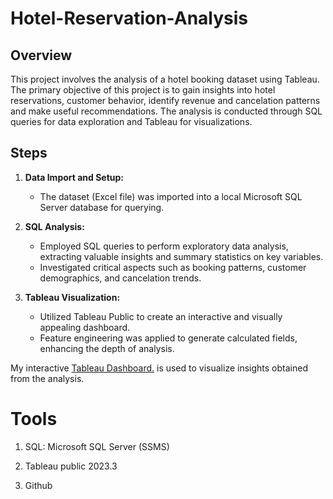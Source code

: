 # Hotel-Reservation-Analysis 

## Overview
This project involves the analysis of a hotel booking dataset using Tableau. The primary objective of this project is to gain insights into hotel reservations, customer behavior, identify revenue and cancelation patterns and make useful recommendations. The analysis is conducted through SQL queries for data exploration and Tableau for visualizations.

## Steps
1. **Data Import and Setup:**
   - The dataset (Excel file) was imported into a local Microsoft SQL Server database for querying.
   
2. **SQL Analysis:**
   - Employed SQL queries to perform exploratory data analysis, extracting valuable insights and summary statistics on key variables.
   - Investigated critical aspects such as booking patterns, customer demographics, and cancelation trends.
     
3. **Tableau Visualization:**
   - Utilized Tableau Public to create an interactive and visually appealing dashboard.
   - Feature engineering was applied to generate calculated fields, enhancing the depth of analysis.

My interactive [Tableau Dashboard.](https://public.tableau.com/views/hotel_reservations/HotelResDashboard?:language=en-US&publish=yes&:display_count=n&:origin=viz_share_link) is used to visualize insights obtained from the analysis.

# Tools
1. SQL: Microsoft SQL Server (SSMS)
   
2. Tableau public 2023.3
   
3. Github
  


